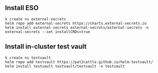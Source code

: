 

## Install ESO

```
k create ns external-secrets
helm repo add external-secrets https://charts.external-secrets.io
helm install external-secrets external-secrets/external-secrets -n external-secrets --set installCRDs=true
```

## Install in-cluster test vault

```
k create ns testvault
helm repo add testvault https://pet2cattle.github.io/helm-testvault/
helm install testvault testvault/testvault -n testvault
```



